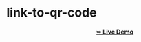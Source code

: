 # link-to-qr-code

<div align="center">

<a href="https://sameerreddy213.github.io/link-to-qr-code/"><strong>➥ Live Demo</strong></a>
</div>
